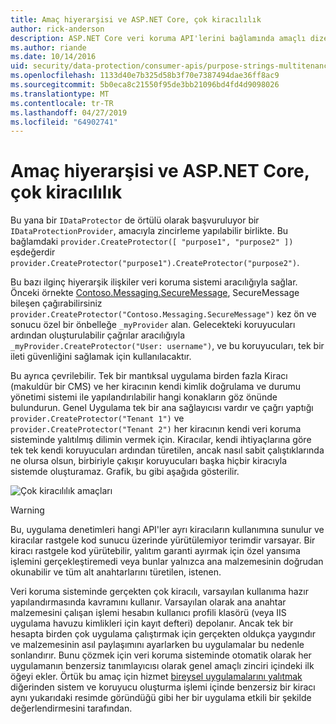 ```yaml
---
title: Amaç hiyerarşisi ve ASP.NET Core, çok kiracılılık
author: rick-anderson
description: ASP.NET Core veri koruma API'lerini bağlamında amaçlı dize hiyerarşisi ve çok kiracılılık hakkında bilgi edinin.
ms.author: riande
ms.date: 10/14/2016
uid: security/data-protection/consumer-apis/purpose-strings-multitenancy
ms.openlocfilehash: 1133d40e7b325d58b3f70e7387494dae36ff8ac9
ms.sourcegitcommit: 5b0eca8c21550f95de3bb21096bd4fd4d9098026
ms.translationtype: MT
ms.contentlocale: tr-TR
ms.lasthandoff: 04/27/2019
ms.locfileid: "64902741"
---
```

# <a name="purpose-hierarchy-and-multi-tenancy-in-aspnet-core"></a>Amaç hiyerarşisi ve ASP.NET Core, çok kiracılılık

Bu yana bir `IDataProtector` de örtülü olarak başvuruluyor bir `IDataProtectionProvider`, amacıyla zincirleme yapılabilir birlikte. Bu bağlamdaki `provider.CreateProtector([ "purpose1", "purpose2" ])` eşdeğerdir `provider.CreateProtector("purpose1").CreateProtector("purpose2")`.

Bu bazı ilginç hiyerarşik ilişkiler veri koruma sistemi aracılığıyla sağlar. Önceki örnekte [Contoso.Messaging.SecureMessage](xref:security/data-protection/consumer-apis/purpose-strings#data-protection-contoso-purpose), SecureMessage bileşen çağırabilirsiniz `provider.CreateProtector("Contoso.Messaging.SecureMessage")` kez ön ve sonucu özel bir önbelleğe `_myProvider` alan. Gelecekteki koruyucuları ardından oluşturulabilir çağrılar aracılığıyla `_myProvider.CreateProtector("User: username")`, ve bu koruyucuları, tek bir ileti güvenliğini sağlamak için kullanılacaktır.

Bu ayrıca çevrilebilir. Tek bir mantıksal uygulama birden fazla Kiracı (makuldür bir CMS) ve her kiracının kendi kimlik doğrulama ve durumu yönetimi sistemi ile yapılandırılabilir hangi konakların göz önünde bulundurun. Genel Uygulama tek bir ana sağlayıcısı vardır ve çağrı yaptığı `provider.CreateProtector("Tenant 1")` ve `provider.CreateProtector("Tenant 2")` her kiracının kendi veri koruma sisteminde yalıtılmış dilimin vermek için. Kiracılar, kendi ihtiyaçlarına göre tek tek kendi koruyucuları ardından türetilen, ancak nasıl sabit çalıştıklarında ne olursa olsun, birbiriyle çakışır koruyucuları başka hiçbir kiracıyla sistemde oluşturamaz. Grafik, bu gibi aşağıda gösterilir.

![Çok kiracılılık amaçları](purpose-strings-multitenancy/_static/purposes-multi-tenancy.png)

>[!WARNING]
> Bu, uygulama denetimleri hangi API'ler ayrı kiracıların kullanımına sunulur ve kiracılar rastgele kod sunucu üzerinde yürütülemiyor terimdir varsayar. Bir kiracı rastgele kod yürütebilir, yalıtım garanti ayırmak için özel yansıma işlemini gerçekleştiremedi veya bunlar yalnızca ana malzemesinin doğrudan okunabilir ve tüm alt anahtarlarını türetilen, istenen.

Veri koruma sisteminde gerçekten çok kiracılı, varsayılan kullanıma hazır yapılandırmasında kavramını kullanır. Varsayılan olarak ana anahtar malzemesini çalışan işlemi hesabın kullanıcı profili klasörü (veya IIS uygulama havuzu kimlikleri için kayıt defteri) depolanır. Ancak tek bir hesapta birden çok uygulama çalıştırmak için gerçekten oldukça yaygındır ve malzemesinin asıl paylaşımını ayarlarken bu uygulamalar bu nedenle sonlandırır. Bunu çözmek için veri koruma sisteminde otomatik olarak her uygulamanın benzersiz tanımlayıcısı olarak genel amaçlı zinciri içindeki ilk öğeyi ekler. Örtük bu amaç için hizmet [bireysel uygulamalarını yalıtmak](xref:security/data-protection/configuration/overview#per-application-isolation) diğerinden sistem ve koruyucu oluşturma işlemi içinde benzersiz bir kiracı aynı yukarıdaki resimde göründüğü gibi her bir uygulama etkili bir şekilde değerlendirmesini tarafından.
